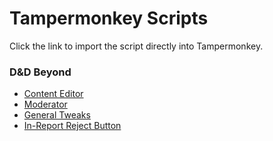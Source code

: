 # Tampermonkey Scripts

Click the link to import the script directly into Tampermonkey.

### D&D Beyond

- [Content Editor](https://sillvva.github.io/tampermonkey/ddb.content.editor.user.js)
- [Moderator](https://sillvva.github.io/tampermonkey/ddb.moderator.user.js)
- [General Tweaks](https://sillvva.github.io/tampermonkey/ddb.tweaks.user.js)
- [In-Report Reject Button](https://sillvva.github.io/tampermonkey/ddb.in-report.reject.button.user.js)
